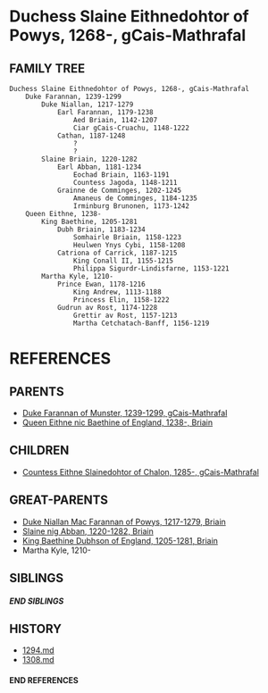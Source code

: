# Duchess Slaine Eithnedohtor of Powys, 1268-, gCais-Mathrafal

## FAMILY TREE
```
Duchess Slaine Eithnedohtor of Powys, 1268-, gCais-Mathrafal
    Duke Farannan, 1239-1299
        Duke Niallan, 1217-1279
            Earl Farannan, 1179-1238
                Aed Briain, 1142-1207
                Ciar gCais-Cruachu, 1148-1222
            Cathan, 1187-1248
                ?
                ?
        Slaine Briain, 1220-1282
            Earl Abban, 1181-1234
                Eochad Briain, 1163-1191
                Countess Jagoda, 1148-1211
            Grainne de Comminges, 1202-1245
                Amaneus de Comminges, 1184-1235
                Irminburg Brunonen, 1173-1242
    Queen Eithne, 1238-
        King Baethine, 1205-1281
            Dubh Briain, 1183-1234
                Somhairle Briain, 1158-1223
                Heulwen Ynys Cybi, 1158-1208
            Catriona of Carrick, 1187-1215
                King Conall II, 1155-1215
                Philippa Sigurdr-Lindisfarne, 1153-1221
        Martha Kyle, 1210-
            Prince Ewan, 1178-1216
                King Andrew, 1113-1188
                Princess Elin, 1158-1222
            Gudrun av Rost, 1174-1228
                Grettir av Rost, 1157-1213
                Martha Cetchatach-Banff, 1156-1219
```


# REFERENCES

## PARENTS 
* [Duke Farannan of Munster, 1239-1299, gCais-Mathrafal](p/farannan_1239.md)
* [Queen Eithne nic Baethine of England, 1238-, Briain](p/eithne_nic_baethine_1238.md)

## CHILDREN 
* [Countess Eithne Slainedohtor of Chalon, 1285-, gCais-Mathrafal](p/eithne_slainedohtor_1285.md)


## GREAT-PARENTS 
* [Duke Niallan Mac Farannan of Powys, 1217-1279, Briain](p/niallan_mac_farannan_1217.md)
* [Slaine nig Abban, 1220-1282, Briain](p/slaine_nig_abban_1220.md)
* [King Baethine Dubhson of England, 1205-1281, Briain](p/baethine_dubhson_1205.md)
* Martha Kyle, 1210-

## SIBLINGS

##### END SIBLINGS  
## HISTORY
* [1294.md](../h/1294.md)
* [1308.md](../h/1308.md)

#### END REFERENCES
